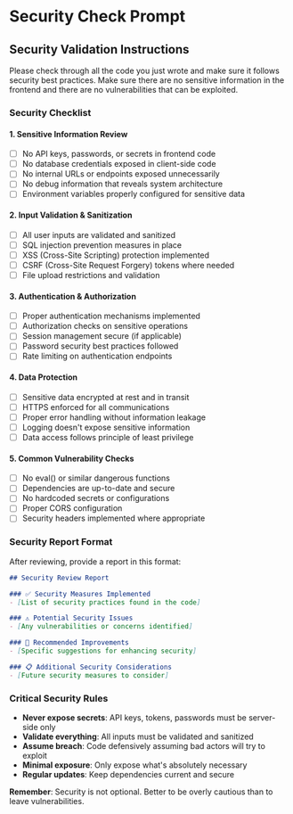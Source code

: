 # Security Check Prompt

## Security Validation Instructions

Please check through all the code you just wrote and make sure it follows security best practices. Make sure there are no sensitive information in the frontend and there are no vulnerabilities that can be exploited.

### Security Checklist

#### 1. **Sensitive Information Review**
- [ ] No API keys, passwords, or secrets in frontend code
- [ ] No database credentials exposed in client-side code
- [ ] No internal URLs or endpoints exposed unnecessarily
- [ ] No debug information that reveals system architecture
- [ ] Environment variables properly configured for sensitive data

#### 2. **Input Validation & Sanitization**
- [ ] All user inputs are validated and sanitized
- [ ] SQL injection prevention measures in place
- [ ] XSS (Cross-Site Scripting) protection implemented
- [ ] CSRF (Cross-Site Request Forgery) tokens where needed
- [ ] File upload restrictions and validation

#### 3. **Authentication & Authorization**
- [ ] Proper authentication mechanisms implemented
- [ ] Authorization checks on sensitive operations
- [ ] Session management secure (if applicable)
- [ ] Password security best practices followed
- [ ] Rate limiting on authentication endpoints
#### 4. **Data Protection**
- [ ] Sensitive data encrypted at rest and in transit
- [ ] HTTPS enforced for all communications
- [ ] Proper error handling without information leakage
- [ ] Logging doesn't expose sensitive information
- [ ] Data access follows principle of least privilege

#### 5. **Common Vulnerability Checks**
- [ ] No eval() or similar dangerous functions
- [ ] Dependencies are up-to-date and secure
- [ ] No hardcoded secrets or configurations
- [ ] Proper CORS configuration
- [ ] Security headers implemented where appropriate

### Security Report Format

After reviewing, provide a report in this format:

```markdown
## Security Review Report

### ✅ Security Measures Implemented
- [List of security practices found in the code]

### ⚠️ Potential Security Issues
- [Any vulnerabilities or concerns identified]

### 🔧 Recommended Improvements
- [Specific suggestions for enhancing security]

### 📋 Additional Security Considerations
- [Future security measures to consider]
```

### Critical Security Rules

- **Never expose secrets**: API keys, tokens, passwords must be server-side only
- **Validate everything**: All inputs must be validated and sanitized
- **Assume breach**: Code defensively assuming bad actors will try to exploit
- **Minimal exposure**: Only expose what's absolutely necessary
- **Regular updates**: Keep dependencies current and secure

**Remember**: Security is not optional. Better to be overly cautious than to leave vulnerabilities.